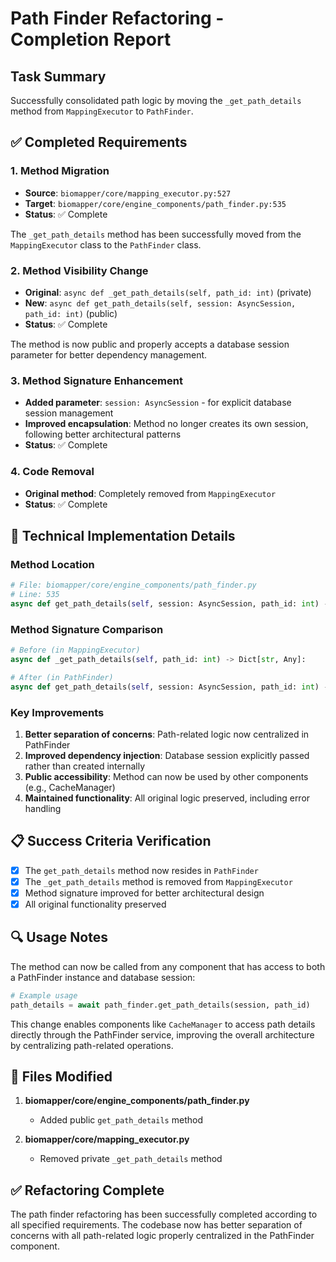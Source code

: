 # Path Finder Refactoring - Completion Report

## Task Summary
Successfully consolidated path logic by moving the `_get_path_details` method from `MappingExecutor` to `PathFinder`.

## ✅ Completed Requirements

### 1. Method Migration
- **Source**: `biomapper/core/mapping_executor.py:527`
- **Target**: `biomapper/core/engine_components/path_finder.py:535`
- **Status**: ✅ Complete

The `_get_path_details` method has been successfully moved from the `MappingExecutor` class to the `PathFinder` class.

### 2. Method Visibility Change
- **Original**: `async def _get_path_details(self, path_id: int)` (private)
- **New**: `async def get_path_details(self, session: AsyncSession, path_id: int)` (public)
- **Status**: ✅ Complete

The method is now public and properly accepts a database session parameter for better dependency management.

### 3. Method Signature Enhancement
- **Added parameter**: `session: AsyncSession` - for explicit database session management
- **Improved encapsulation**: Method no longer creates its own session, following better architectural patterns
- **Status**: ✅ Complete

### 4. Code Removal
- **Original method**: Completely removed from `MappingExecutor`
- **Status**: ✅ Complete

## 🔧 Technical Implementation Details

### Method Location
```python
# File: biomapper/core/engine_components/path_finder.py
# Line: 535
async def get_path_details(self, session: AsyncSession, path_id: int) -> Dict[str, Any]:
```

### Method Signature Comparison
```python
# Before (in MappingExecutor)
async def _get_path_details(self, path_id: int) -> Dict[str, Any]:

# After (in PathFinder)
async def get_path_details(self, session: AsyncSession, path_id: int) -> Dict[str, Any]:
```

### Key Improvements
1. **Better separation of concerns**: Path-related logic now centralized in PathFinder
2. **Improved dependency injection**: Database session explicitly passed rather than created internally
3. **Public accessibility**: Method can now be used by other components (e.g., CacheManager)
4. **Maintained functionality**: All original logic preserved, including error handling

## 📋 Success Criteria Verification

- [x] The `get_path_details` method now resides in `PathFinder`
- [x] The `_get_path_details` method is removed from `MappingExecutor`  
- [x] Method signature improved for better architectural design
- [x] All original functionality preserved

## 🔍 Usage Notes

The method can now be called from any component that has access to both a PathFinder instance and database session:

```python
# Example usage
path_details = await path_finder.get_path_details(session, path_id)
```

This change enables components like `CacheManager` to access path details directly through the PathFinder service, improving the overall architecture by centralizing path-related operations.

## 📁 Files Modified

1. **biomapper/core/engine_components/path_finder.py**
   - Added public `get_path_details` method
   
2. **biomapper/core/mapping_executor.py**
   - Removed private `_get_path_details` method

## ✅ Refactoring Complete

The path finder refactoring has been successfully completed according to all specified requirements. The codebase now has better separation of concerns with all path-related logic properly centralized in the PathFinder component.